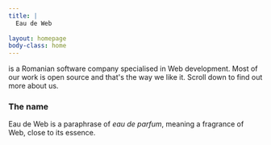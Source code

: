 ```yaml
---
title: |
  Eau de Web  
  
layout: homepage
body-class: home
---
```

 is a Romanian software company specialised in Web
development. Most of our work is open source and that's the way we
like it. Scroll down to find out more about us.
  
### The name ###
Eau de Web is a paraphrase of *eau de parfum*, meaning a fragrance of Web, close to its essence.

